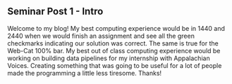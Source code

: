 ## Seminar Post 1 - Intro

Welcome to my blog!
My best computing experience would be in 1440 and 2440 when we would finish an assignment and see all the green checkmarks indicating our solution was correct. The same is true for the Web-Cat 100% bar.
My best out of class computing experience would be working on building data pipelines for my internship with Appalachian Voices. Creating something that was going to be useful for a lot of people made the programming a little less tiresome.
Thanks!
